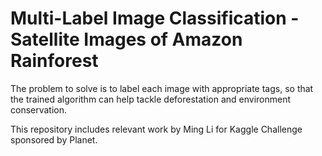# Multi-Label Image Classification - Satellite Images of Amazon Rainforest

The problem to solve is to label each image with appropriate tags, so that the trained algorithm can help tackle deforestation and environment conservation.

This repository includes relevant work by Ming Li for Kaggle Challenge sponsored by Planet.
